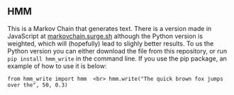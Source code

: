 ## HMM

This is a Markov Chain that generates text. There is a version made in JavaScript at [markovchain.surge.sh](https://markovchain.surge.sh) although the Python version is weighted, which will (hopefully) lead to slighly better results. To us the Python version you can either download the file from this repository, or run `pip install hmm_write` in the command line. If you use the pip package, an example of how to use it is below:

`from hmm_write import hmm  <br>
hmm.write("The quick brown fox jumps over the", 50, 0.3)`
